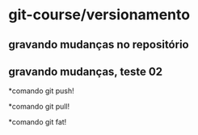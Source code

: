 # git-course/versionamento

## gravando mudanças no repositório 

## gravando mudanças, teste 02

*comando git push!

*comando git pull!

*comando git fat!


